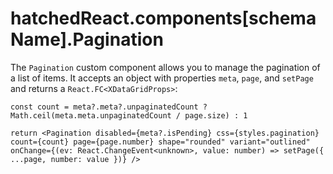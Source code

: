 # hatchedReact.components[schemaName].Pagination

The `Pagination` custom component allows you to manage the pagination of a list of items. It accepts an object with properties `meta`, `page`, and `setPage` and returns a `React.FC<XDataGridProps>`:

```tsx
const count = meta?.meta?.unpaginatedCount ? Math.ceil(meta.meta.unpaginatedCount / page.size) : 1

return <Pagination disabled={meta?.isPending} css={styles.pagination} count={count} page={page.number} shape="rounded" variant="outlined" onChange={(ev: React.ChangeEvent<unknown>, value: number) => setPage({ ...page, number: value })} />
```
